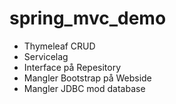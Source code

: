 # spring_mvc_demo
- Thymeleaf CRUD
- Servicelag
- Interface på Repesitory
- Mangler Bootstrap på Webside
- Mangler JDBC mod database
